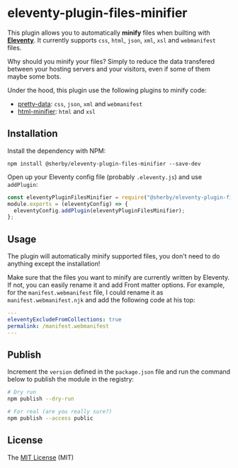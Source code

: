 # eleventy-plugin-files-minifier

This plugin allows you to automatically **minify** files when builting with **[Eleventy](https://www.11ty.dev/)**.
It currently supports `css`, `html`, `json`, `xml`, `xsl` and `webmanifest` files.

Why should you minify your files? Simply to reduce the data transfered between your hosting servers and your visitors,
even if some of them maybe some bots.

Under the hood, this plugin use the following plugins to minify code:

- [pretty-data](https://www.npmjs.com/package/pretty-data): `css`, `json`, `xml` and `webmanifest`
- [html-minifier](https://www.npmjs.com/package/html-minifier): `html` and `xsl`

## Installation

Install the dependency with NPM:

```shell script
npm install @sherby/eleventy-plugin-files-minifier --save-dev
```

Open up your Eleventy config file (probably `.eleventy.js`) and use `addPlugin`:

```javascript
const eleventyPluginFilesMinifier = require("@sherby/eleventy-plugin-files-minifier");
module.exports = (eleventyConfig) => {
  eleventyConfig.addPlugin(eleventyPluginFilesMinifier);
};
```

## Usage

The plugin will automatically minify supported files, you don't need to do anything except the installation!

Make sure that the files you want to minify are currently written by Eleventy. If not, you can easily rename it and add
Front matter options. For example, for the `manifest.webmanifest` file, I could rename it as `manifest.webmanifest.njk`
and add the following code at his top:

```yaml
---
eleventyExcludeFromCollections: true
permalink: /manifest.webmanifest
---
```

## Publish

Increment the `version` defined in the `package.json` file and run the command below to publish the module in the
registry:

```bash
# Dry run
npm publish --dry-run

# For real (are you really sure?)
npm publish --access public
```

## License

The [MIT License][1] (MIT)

[1]: https://opensource.org/licenses/MIT
